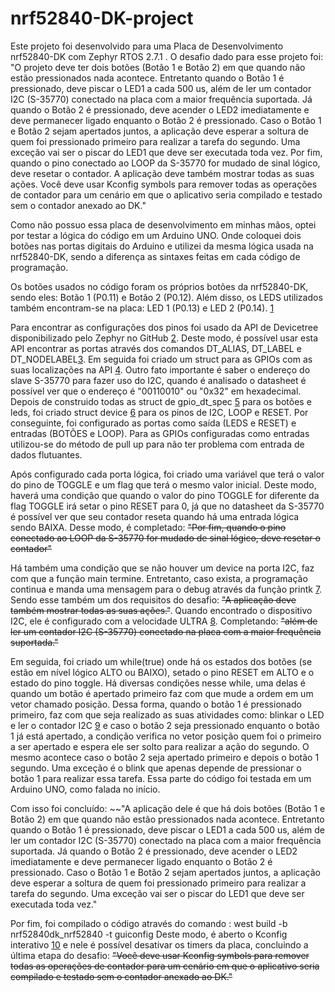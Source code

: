 # nrf52840-DK-project
Este projeto foi desenvolvido para uma Placa de Desenvolvimento nrf52840-DK com Zephyr RTOS 2.7.1 . O desafio dado para esse projeto foi:
"O projeto deve ter dois botões (Botão 1 e Botão 2) em que quando não estão pressionados nada acontece. Entretanto quando o Botão 1 é pressionado, deve piscar o LED1 a cada 500 us, além de ler um contador I2C (S-35770) conectado na placa com a maior frequência suportada.
Já quando o Botão 2 é pressionado, deve acender o LED2 imediatamente e deve permanecer ligado enquanto o Botão 2 é pressionado.
Caso o Botão 1 e Botão 2 sejam apertados juntos, a aplicação deve esperar a soltura de quem foi pressionado primeiro para realizar a tarefa do segundo. Uma exceção vai ser o piscar do LED1 que deve ser executada toda vez.
Por fim, quando o pino conectado ao LOOP da S-35770 for mudado de sinal lógico, deve resetar o contador.
A aplicação deve também mostrar todas as suas ações. Você deve usar Kconfig symbols para remover todas as operações de contador para um cenário em que o aplicativo seria compilado e testado sem o contador anexado ao DK."

Como não possuo essa placa de desenvolvimento em minhas mãos, optei por testar a lógica do código em um Arduino UNO. Onde coloquei dois botões nas portas digitais do Arduino e utilizei da mesma lógica usada na nrf52840-DK, sendo a diferença as sintaxes feitas em cada código de programação.

Os botões usados no código foram os próprios botões da nrf52840-DK, sendo eles: Botão 1 (P0.11) e Botão 2 (P0.12). Além disso, os LEDS utilizados também encontram-se na placa: LED 1 (P0.13) e LED 2 (P0.14). [1](https://docs.zephyrproject.org/2.7.1/boards/arm/nrf52840dk_nrf52840/doc/index.html)

Para encontrar as configurações dos pinos foi usado da API de Devicetree disponibilizado pelo Zephyr no GitHub [2](https://github.com/nrfconnect/sdk-zephyr/blob/main/boards/arm/nrf52840dk_nrf52840/nrf52840dk_nrf52840.dts). Deste modo, é possível usar esta API encontrar as portas através dos comandos DT_ALIAS, DT_LABEL e DT_NODELABEL[3](https://docs.zephyrproject.org/latest/reference/devicetree/api.html). Em seguida foi criado um struct para as GPIOs com as suas localizações na API [4](https://docs.zephyrproject.org/latest/reference/peripherals/gpio.html). Outro fato importante é saber o endereço do slave S-35770 para fazer uso do I2C, quando é analisado o datasheet é possível ver que o endereço é "00110010" ou "0x32" em hexadecimal. Depois de construido todas as struct de gpio_dt_spec [5](https://docs.zephyrproject.org/apidoc/latest/structgpio__dt__spec.html) para os botões e leds, foi criado struct device [6](https://docs.zephyrproject.org/apidoc/latest/structdevice.html) para os pinos de I2C, LOOP e RESET. Por conseguinte, foi configurado as portas como saída (LEDS e RESET) e entradas (BOTÕES e LOOP). Para as GPIOs configuradas como entradas utilizou-se do método de pull up para não ter problema com entrada de dados flutuantes.

Após configurado cada porta lógica, foi criado uma variável que terá o valor do pino de TOGGLE e um flag que terá o mesmo valor inicial. Deste modo, haverá uma condição que quando o valor do pino TOGGLE for diferente da flag TOGGLE irá setar o pino RESET para 0, já que no datasheet da S-35770 é possível ver que seu contador reseta quando há uma entrada lógica sendo BAIXA. Desse modo, é completado: ~~"Por fim, quando o pino conectado ao LOOP da S-35770 for mudado de sinal lógico, deve resetar o contador"~~ 

Há também uma condição que se não houver um device na porta I2C, faz com que a função main termine. Entretanto, caso exista, a programação continua e manda uma mensagem para o debug através da função printk [7](https://docs.zephyrproject.org/apidoc/latest/printk_8h.html#a768a7dff8592b69f327a08f96b00fa54). Sendo esse também um dos requisitos do desafio: ~~"A aplicação deve também mostrar todas as suas ações."~~.
Quando encontrado o dispositivo I2C, ele é configurado com a velocidade ULTRA [8](https://docs.zephyrproject.org/latest/reference/peripherals/i2c.html#c.I2C_SPEED_ULTRA). Completando: ~~"além de ler um contador I2C (S-35770) conectado na placa com a maior frequência suportada."~~

Em seguida, foi criado um while(true) onde há os estados dos botões (se estão em nível lógico ALTO ou BAIXO), setado o pino RESET em ALTO e o estado do pino toggle. Há diversas condições nesse while, uma delas é quando um botão é apertado primeiro faz com que mude a ordem em um vetor chamado posição. Dessa forma, quando o botão 1 é pressionado primeiro, faz com que seja realizado as suas atividades como: blinkar o LED e ler o contador I2C [9](https://docs.zephyrproject.org/latest/reference/peripherals/i2c.html#c.i2c_reg_read_byte) e caso o botão 2 seja pressionado enquanto o botão 1 já está apertado, a condição verifica no vetor posição quem foi o primeiro a ser apertado e espera ele ser solto para realizar a ação do segundo. O mesmo acontece caso o botão 2 seja apertado primeiro e depois o botão 1 segundo. Uma exceção é o blink que apenas depende de pressionar o botão 1 para realizar essa tarefa.
Essa parte do código foi testada em um Arduino UNO, como falada no início.

Com isso foi concluído: ~~"A aplicação dele é que há dois botões (Botão 1 e Botão 2) em que quando não estão pressionados nada acontece. Entretanto quando o Botão 1 é pressionado, deve piscar o LED1 a cada 500 us, além de ler um contador I2C (S-35770) conectado na placa com a maior frequência suportada.
Já quando o Botão 2 é pressionado, deve acender o LED2 imediatamente e deve permanecer ligado enquanto o Botão 2 é pressionado.
Caso o Botão 1 e Botão 2 sejam apertados juntos, a aplicação deve esperar a soltura de quem foi pressionado primeiro para realizar a tarefa do segundo. Uma exceção vai ser o piscar do LED1 que deve ser executada toda vez."

Por fim, foi compilado o código através do comando :
west build -b nrf52840dk_nrf52840 -t guiconfig 
Deste modo, é aberto o Kconfig interativo [10](https://docs.zephyrproject.org/latest/guides/build/kconfig/menuconfig.html) e nele é possível desativar os timers da placa, concluindo a última etapa do desafio: ~~"Você deve usar Kconfig symbols para remover todas as operações de contador para um cenário em que o aplicativo seria compilado e testado sem o contador anexado ao DK."~~
